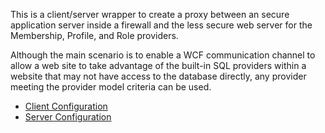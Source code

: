 This is a client/server wrapper to create a proxy between an secure application server inside a firewall and the less secure web server for the Membership, Profile, and Role providers.

Although the main scenario is to enable a WCF communication channel to allow a web site to take advantage of the built-in SQL providers within a website that may not have access to the database directly, any provider meeting the provider model criteria can be used.

<ul>
<li><a href='ClientConfiguration.md'>Client Configuration</a></li>
<li><a href='ServerConfiguration.md'>Server Configuration</a></li>
</ul>